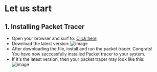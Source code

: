 # Let us start

## 1. Installing Packet Tracer
  - Open your browser and surf to: [Click here](https://www.computernetworkingnotes.com/ccna-study-guide/download-packet-tracer-for-windows-and-linux.html)
  - Download the latest version: ![image](https://github.com/SirJosh-i/Simple-Internet-Simulation-using-Packet-Tracer/assets/69949528/f02d720e-2b28-4fda-9a30-ace28bc0d47b)
  - After downloading the file, install and run the packet tracer.
Congrats! You have now successfully installed Packet tracer to your system. 
  - If it's the latest version, then your packet tracer may look like this:
    ![image](https://github.com/SirJosh-i/Simple-Internet-Simulation-using-Packet-Tracer/assets/69949528/6211341c-f73d-416a-a9c5-23e96f0cced1)


